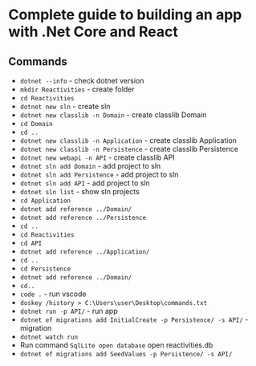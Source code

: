 # Complete guide to building an app with .Net Core and React
## Commands
* `dotnet --info` -  check dotnet version
* `mkdir Reactivities` - create folder
* `cd Reactivities` 
* `dotnet new sln` - create sln
* `dotnet new classlib -n Domain` - create classlib Domain
* `cd Domain`
* `cd ..`
* `dotnet new classlib -n Application` - create classlib Application
* `dotnet new classlib -n Persistence` - create classlib Persistence
* `dotnet new webapi -n API` - create classlib API
* `dotnet sln add Domain` - add project to sln
* `dotnet sln add Persistence` - add project to sln
* `dotnet sln add API` - add project to sln
* `dotnet sln list` - show sln projects
* `cd Application`
* `dotnet add reference ../Domain/`
* `dotnet add reference ../Persistence`
* `cd ..`
* `cd Reactivities`
* `cd API`
* `dotnet add reference ../Application/`
* `cd ..`
* `cd Persistence`
* `dotnet add reference ../Domain/`
* `cd..`
* `code .` - run vscode
* `doskey /history > C:\Users\user\Desktop\commands.txt`
* `dotnet run -p API/` - run app
* `dotnet ef migrations add InitialCreate -p Persistence/ -s API/` - migration
* `dotnet watch run`
* Run command `SqlLite open database` open reactivities.db
* `dotnet ef migrations add SeedValues -p Persistence/ -s API/`
